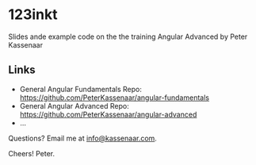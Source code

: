 # 123inkt

Slides ande example code on the the training Angular Advanced by Peter Kassenaar

## Links

- General Angular Fundamentals Repo: https://github.com/PeterKassenaar/angular-fundamentals
- General Angular Advanced Repo: https://github.com/PeterKassenaar/angular-advanced
- ...

Questions? Email me at info@kassenaar.com.

Cheers!
Peter.
